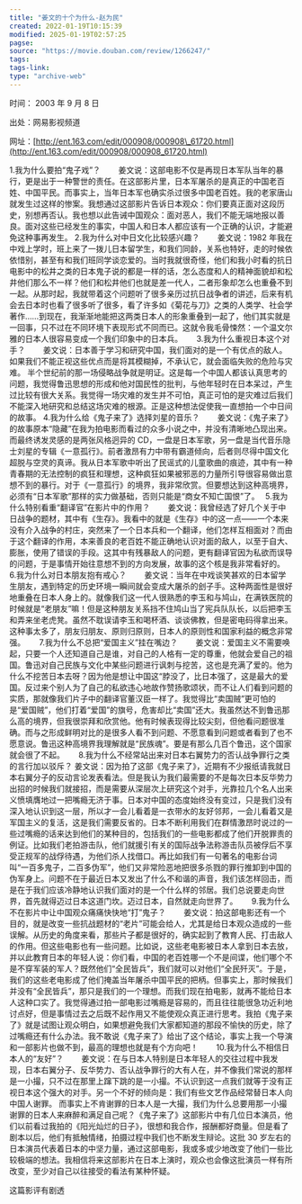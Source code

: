 ```yaml
---
title: "姜文的十个为什么-赵为民"
created: 2022-01-19T10:15:39
modified: 2025-01-19T02:57:25
pagse:
source: "https://movie.douban.com/review/1266247/"
tags:
tags-link:
type: "archive-web"
---
```


时间： 2003 年 9 月 8 日

出处：网易影视频道

网址：[http://ent.163.com/edit/000908/000908\_61720.html](http://ent.163.com/edit/000908/000908_61720.html)

1.我为什么要拍“鬼子戏”？　　 姜文说：这部电影不仅是再现日本军队当年的暴行，更是出于一种警世的责任。在这部影片里，日本军屠杀的是真正的中国老百姓、中国平民。而事实上，当年日本军也确实杀过很多中国老百姓。我的老家唐山就发生过这样的惨案。我想通过这部影片告诉日本观众：你们要真正面对这段历史，别想再否认。我也想以此告诫中国观众：面对恶人，我们不能无端地报以善良。面对这些已经发生的事实，中国人和日本人都应该有一个正确的认识，才能避免这种事再发生。 2.我为什么对中日文化比较感兴趣？　　 姜文说：1982 年我在中戏上学时，班上来了一拨儿日本留学生，和我们同龄，关系也特好，走的时候依依惜别，甚至有和我们班同学谈恋爱的。当时我就很奇怪，他们和我小时看的抗日电影中的松井之类的日本鬼子说的都是一样的话，怎么态度和人的精神面貌却和松井他们那么不一样？他们和松井他们也就是差一代人，二者形象却怎么也重叠不到一起。从那时起，我就带着这个问题听了很多亲历过抗日战争者的讲述，后来有机会去日本时也看了很多听了很多，看了许多如《菊花与刀》之类的人类学、社会学著作……到现在，我渐渐地能把这两类日本人的形象重叠到一起了，他们其实就是一回事，只不过在不同环境下表现形式不同而已。这就令我毛骨悚然：一个温文尔雅的日本人很容易变成一个我们印象中的日本兵。　　 3.我为什么重视日本这个对手？　　 姜文说：日本善于学习和研究中国，我们面对的是一个有优点的敌人。如果我们不能正视这些优点而是将其模糊掉，不承认它，就会面临失败的危险与灾难。 半个世纪前的那一场侵略战争就是明证。这是每一个中国人都该认真思考的问题，我觉得鲁迅思想的形成和他对国民性的批判，与他年轻时在日本呆过，产生过比较有很大关系。我觉得一场灾难的发生并不可怕，真正可怕的是灾难过后我们不能深入地研究和总结这场灾难的根源。正是这种想法促使我一直想拍一个中日间的故事。 4.我为什么给《鬼子来了》选择刘星的音乐？　　 姜文说：《鬼子来了》的故事原本“隐藏”在我为拍电影而看过的众多小说之中，并没有清晰地凸现出来。而最终诱发灵感的是两张风格迥异的 CD，一盘是日本军歌，另一盘是当代音乐隐士刘星的专辑《一意孤行》。前者激昂有力中带有霸道倾向，后者则尽得中国文化超脱与空灵的真谛。我从日本军歌中听出了民谣式的儿童歌曲的痕迹，其中有一种青春期的无法控制的疯狂和理想，这种疯狂如果被邪恶的力量所引导很容易做出意想不到的暴行。对于《一意孤行》的境界，我非常欣赏。但要想达到这种高境界，必须有“日本军歌”那样的实力做基础，否则只能是“商女不知亡国恨”了。　 5.我为什么特别看重“翻译官”在影片中的作用？　　 姜文说：我曾经选了好几个关于中日战争的题材，其中有《生存》。我看中的就是《生存》中的这一点——一个本来没有介入战争的村庄，突然来了一个日本兵和一个翻译，他们怎样互相面对？而由于这个翻译的作用，本来善良的老百姓不能正确地认识对面的敌人，以至于自大、膨胀，使用了错误的手段。这其中有残暴敌人的问题，更有翻译官因为私欲而误导的问题，于是事情开始往意想不到的方向发展，故事的这个核是我非常看好的。　　 6.我为什么对日本朋友抱有戒心？　　 姜文说：当年在中戏谈笑甚欢的日本留学生朋友，遇到特定的历史环境一瞬间就会变成大屠杀的刽子手。这种两面性是很好地重叠在日本人身上的。就像我们这一代人很熟悉的李玉和与鸠山，在满铁医院的时候就是“老朋友”嘛！但是这种朋友关系挡不住鸠山当了宪兵队队长，以后把李玉和弄来坐老虎凳。虽然不耽误请李玉和喝杯酒、谈谈佛教，但是密电码得拿出来。这种事太多了，朋友归朋友、原则归原则，日本人的原则性和国家利益的概念非常强。　　 7.我为什么不总把“爱国主义”挂在嘴边？　　 姜文说：爱国主义不需要唤起，只要一个人还知道自己是谁，对自己的人格有一定的尊重，他就会爱自己的祖国。鲁迅对自己民族与文化中某些问题进行讽刺与挖苦，这也是充满了爱的。他为什么不挖苦日本去呀？因为他是想让中国这“脖没了，比日本强了，这是最大的爱国。反过来个别人为了自己的私欲违心地故作赞扬歌颂状，而不让人们看到问题的实质，那就像我们片子中的翻译官董汉臣一样了。我觉得比“卖国贼”更可怕的是“爱国贼”，他们打着“爱国”的旗号，危害却比“卖国”还大。我虽然达不到鲁迅那么高的境界，但我很崇拜和欣赏他。他有时候表现得比较尖刻，但他看问题很准确。而与之形成鲜明对比的是很多人看不到问题、不愿意看到问题或者看到了也不愿意说。鲁迅这种高境界我理解就是“民族魂”。要是有那么几百个鲁迅，这个国家就会很了不起。　　 8.我为什么不经常站出来对日本右翼势力的否认战争罪行之类的言行加以驳斥？ 姜文说：因为拍了这部《鬼子来了》，近期有不少报纸请我就日本右翼分子的反动言论发表看法。但是我认为我们最需要的不是每次日本反华势力出招的时候我们就接招，而是需要从深层次上研究这个对手，光靠拉几个名人出来义愤填膺地过一把嘴瘾无济于事。日本对中国的态度始终没有变过，只是我们没有深入地认识到这一层，所以才一会儿看着是一衣带水的友好邻邦，一会儿看着又是军国主义的复活，这是我们需要反省的。日本不断利用我们在群情激昂时说过的一些过嘴瘾的话来达到他们的某种目的，包括我们的一些电影都成了他们开脱罪责的例证。比如我们老拍游击队，他们就援引有关的国际战争法称游击队员被俘后不享受正规军的战俘待遇，为他们杀人找借口。再比如我们有一句著名的电影台词叫“一百多鬼子，二百多伪军”，他们又非常险恶地把很多杀戮的罪行推卸到中国的伪军身上。问题不在于最近日本又发出了什么不和谐的声音，我们该怎样回击，而是在于我们应该冷静地认识我们面对的是一个什么样的邻居。我们总说要走向世界，首先就得迈过日本这道门坎。迈过日本，自然就走向世界了。　　 9.我为什么不在影片中让中国观众痛痛快快地“打”鬼子？　　 姜文说：拍这部电影还有一个目的，就是改变一些抗战题材的“老片”可能会给人，尤其是给日本观众造成的一些误解。从历史的角度来看，那些片子都是很好的，确实起到了教育人民、打击敌人的作用。但这些电影也有一些问题。比如说，这些老电影被日本人拿到日本去放，并以此教育日本的年轻人说：你们看，中国的老百姓哪一个不是间谍，他们哪个不是不穿军装的军人？既然他们“全民皆兵”，我们就可以对他们“全民歼灭”。于是，我们的这些老电影成了他们掩盖当年屠杀中国平民的把柄。但事实上，那时候我们并没有“全民皆兵”，那只是我们的一个理想。而我们现在拍电影，就再不能给日本人这种口实了。我觉得通过拍一部电影过嘴瘾是容易的，而且往往能很急功近利地讨点好，但是事情过去之后既不起作用又不能使观众真正进行思考。我拍《鬼子来了》就是试图让观众明白，如果想避免我们大家都知道的那段不愉快的历史，除了过嘴瘾还有什么办法。我不敢说《鬼子来了》给出了这个结论，事实上我一个导演和一部影片也做不到，最高的理想也就是有个方向吧！　　 10.我为什么不相信日本人的“友好”？　　 姜文说：在与日本人特别是日本年轻人的交往过程中我发现，日本右翼分子、反华势力、否认战争罪行的大有人在，并不像我们常说的那样是一小撮，只不过在那里上蹿下跳的是一小撮。不认识到这一点我们就等于没有正视日本这个强大的对手。另一个不好的倾向是：我们有些文艺作品经常替日本人向中国人谢罪。 而事实上不肯谢罪的日本人是一大撮，我们为什么总要用那一小撮谢罪的日本人来麻醉和满足自己呢？《鬼子来了》这部影片中有几位日本演员，他们以前看过我拍的《阳光灿烂的日子》，很想和我合作，报酬都好商量。但是看了剧本以后，他们有抵触情绪，拍摄过程中我们也不断发生辩论。这批 30 岁左右的日本演员代表着日本的中坚力量，通过这部电影，我或多或少地改变了他们一些比较极端的想法。我相信将来这部影片在日本上演时，观众也会像这批演员一样有所改变，至少对自己以往接受的看法有某种怀疑。

这篇影评有剧透
